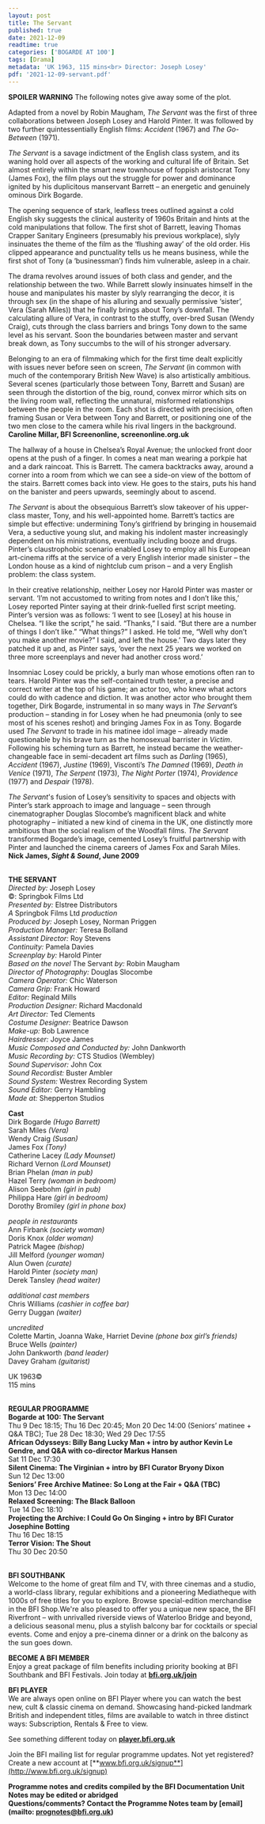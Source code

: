 ```yaml
---
layout: post
title: The Servant
published: true
date: 2021-12-09
readtime: true
categories: ['BOGARDE AT 100']
tags: [Drama]
metadata: 'UK 1963, 115 mins<br> Director: Joseph Losey'
pdf: '2021-12-09-servant.pdf'
---
```


**SPOILER WARNING** The following notes give away some of the plot.

Adapted from a novel by Robin Maugham, _The Servant_ was the first of three collaborations between Joseph Losey and Harold Pinter. It was followed by two further quintessentially English films: _Accident_ (1967) and _The Go-Between_ (1971).

_The Servant_ is a savage indictment of the English class system, and its waning hold over all aspects of the working and cultural life of Britain. Set almost entirely within the smart new townhouse of foppish aristocrat Tony (James Fox), the film plays out the struggle for power and dominance ignited by his duplicitous manservant Barrett – an energetic and genuinely ominous  Dirk Bogarde.

The opening sequence of stark, leafless trees outlined against a cold English sky suggests the clinical austerity of 1960s Britain and hints at the cold manipulations that follow. The first shot of Barrett, leaving Thomas Crapper Sanitary Engineers (presumably his previous workplace), slyly insinuates the theme of the film as the ‘flushing away’ of the old order. His clipped appearance and punctuality tells us he means business, while the first shot of Tony (a ‘businessman’) finds him vulnerable, asleep in a chair.

The drama revolves around issues of both class and gender, and the relationship between the two. While Barrett slowly insinuates himself in the house and manipulates his master by slyly rearranging the decor, it is through sex (in the shape of his alluring and sexually permissive ‘sister’, Vera (Sarah Miles)) that he finally brings about Tony’s downfall. The calculating allure of Vera, in contrast to the stuffy, over-bred Susan (Wendy Craig), cuts through the class barriers and brings Tony down to the same level as his servant. Soon the boundaries between master and servant break down, as Tony succumbs to the will of his stronger adversary.

Belonging to an era of filmmaking which for the first time dealt explicitly with issues never before seen on screen, _The Servant_ (in common with much of the contemporary British New Wave) is also artistically ambitious. Several scenes (particularly those between Tony, Barrett and Susan) are seen through the distortion of the big, round, convex mirror which sits on the living room wall, reflecting the unnatural, misformed relationships between the people in the room. Each shot is directed with precision, often framing Susan or Vera between Tony and Barrett, or positioning one of the two men close to the camera while his rival lingers in the background.  
**Caroline Millar, BFI Screenonline, screenonline.org.uk**

The hallway of a house in Chelsea’s Royal Avenue; the unlocked front door opens at the push of a finger. In comes a neat man wearing a porkpie hat and a dark raincoat. This is Barrett. The camera backtracks away, around a corner into a room from which we can see a side-on view of the bottom of the stairs. Barrett comes back into view. He goes to the stairs, puts his hand on the banister and peers upwards, seemingly about to ascend.

_The Servant_ is about the obsequious Barrett’s slow takeover of his upper-class master, Tony, and his well-appointed home. Barrett’s tactics are simple but effective: undermining Tony’s girlfriend by bringing in housemaid Vera, a seductive young slut, and making his indolent master increasingly dependent on his ministrations, eventually including booze and drugs. Pinter’s claustrophobic scenario enabled Losey to employ all his European art-cinema riffs at the service of a very English interior made sinister – the London house as a kind of nightclub cum prison – and a very English problem: the  class system.

In their creative relationship, neither Losey nor Harold Pinter was master or servant. ‘I’m not accustomed to writing from notes and I don’t like this,’ Losey reported Pinter saying at their drink-fuelled first script meeting. Pinter’s version was as follows: ‘I went to see [Losey] at his house in Chelsea. “I like the script,” he said. “Thanks,” I said. “But there are a number of things I don’t like.” “What things?” I asked. He told me, “Well why don’t you make another movie?” I said, and left the house.’ Two days later they patched it up and, as Pinter says, ‘over the next 25 years we worked on three more screenplays and never had another cross word.’

Insomniac Losey could be prickly, a burly man whose emotions often ran to tears. Harold Pinter was the self-contained truth tester, a precise and correct writer at the top of his game; an actor too, who knew what actors could do with cadence and diction. It was another actor who brought them together, Dirk Bogarde, instrumental in so many ways in _The Servant_’s production – standing in for Losey when he had pneumonia (only to see most of his scenes reshot) and bringing James Fox in as Tony. Bogarde used _The Servant_ to trade in his matinee idol image – already made questionable by his brave turn as the homosexual barrister in _Victim_. Following his scheming turn as Barrett, he instead became the weather-changeable face in semi-decadent art films such as _Darling_ (1965), _Accident_ (1967), _Justine_ (1969), Visconti’s _The Damned_ (1969), _Death in Venice_ (1971), _The Serpent_ (1973), _The Night Porter_ (1974), _Providence_ (1977) and _Despair_ (1978).

_The Servant_'s fusion of Losey’s sensitivity to spaces and objects with Pinter’s stark approach to image and language – seen through cinematographer Douglas Slocombe’s magnificent black and white photography – initiated a new kind of cinema in the UK, one distinctly more ambitious than the social realism of the Woodfall films. _The Servant_ transformed Bogarde’s image, cemented Losey’s fruitful partnership with Pinter and launched the cinema careers of James Fox and Sarah Miles.  
**Nick James, _Sight & Sound_, June 2009**
<br><br>

**THE SERVANT**<br>
*Directed by:* Joseph Losey<br>
©:  Springbok Films Ltd<br>
*Presented by:* Elstree Distributors<br>
_A_ Springbok Films Ltd _production_<br>
*Produced by:* Joseph Losey, Norman Priggen<br>
*Production Manager:* Teresa Bolland<br>
*Assistant Director:* Roy Stevens<br>
*Continuity:* Pamela Davies<br>
*Screenplay by:* Harold Pinter<br>
*Based on the novel* The Servant *by:*  Robin Maugham<br>
*Director of Photography:* Douglas Slocombe<br>
*Camera Operator:* Chic Waterson<br>
*Camera Grip:* Frank Howard<br>
*Editor:* Reginald Mills<br>
*Production Designer:* Richard Macdonald<br>
*Art Director:* Ted Clements<br>
*Costume Designer:* Beatrice Dawson<br>
*Make-up:* Bob Lawrence<br>
*Hairdresser:* Joyce James<br>
*Music Composed and Conducted by:*  John Dankworth<br>
*Music Recording by:* CTS Studios (Wembley)<br>
*Sound Supervisor:* John Cox<br>
*Sound Recordist:* Buster Ambler<br>
*Sound System:* Westrex Recording System<br>
*Sound Editor:* Gerry Hambling<br>
*Made at:* Shepperton Studios<br>

**Cast**<br>
Dirk Bogarde *(Hugo Barrett)*<br>
Sarah Miles *(Vera)*<br>
Wendy Craig *(Susan)*<br>
James Fox *(Tony)*<br>
Catherine Lacey *(Lady Mounset)*<br>
Richard Vernon *(Lord Mounset)*<br>
Brian Phelan *(man in pub)*<br>
Hazel Terry *(woman in bedroom)*<br>
Alison Seebohm *(girl in pub)*<br>
Philippa Hare *(girl in bedroom)*<br>
Dorothy Bromiley *(girl in phone box)*<br>

_people in restaurants_<br>
Ann Firbank *(society woman)*<br>
Doris Knox *(older woman)*<br>
Patrick Magee *(bishop)*<br>
Jill Melford *(younger woman)*<br>
Alun Owen *(curate)*<br>
Harold Pinter *(society man)*<br>
Derek Tansley *(head waiter)*<br>

_additional cast members_<br>
Chris Williams *(cashier in coffee bar)*<br>
Gerry Duggan *(waiter)*<br>

_uncredited_<br>
Colette Martin, Joanna Wake, Harriet Devine  *(phone box girl’s friends)*<br>
Bruce Wells *(painter)*<br>
John Dankworth *(band leader)*<br>
Davey Graham *(guitarist)*<br>

UK 1963©<br>
115 mins
<br><br>

**REGULAR PROGRAMME**<br>
**Bogarde at 100: The Servant**<br>
Thu 9 Dec 18:15; Thu 16 Dec 20:45; Mon 20 Dec 14:00 (Seniors’ matinee + Q&A TBC); Tue 28 Dec 18:30; Wed 29 Dec 17:55<br>
**African Odysseys: Billy Bang Lucky Man + intro by author Kevin Le Gendre, and Q&A with co-director Markus Hansen**<br> 
Sat 11 Dec 17:30<br>
**Silent Cinema: The Virginian + intro by BFI Curator Bryony Dixon**<br>
Sun 12 Dec 13:00<br>
**Seniors’ Free Archive Matinee: So Long at the Fair + Q&A (TBC)**<br>
Mon 13 Dec 14:00<br>
**Relaxed Screening: The Black Balloon**<br>
Tue 14 Dec 18:10<br>
**Projecting the Archive: I Could Go On Singing + intro by BFI Curator Josephine Botting**<br>
Thu 16 Dec 18:15<br>
**Terror Vision: The Shout**<br>
Thu 30 Dec 20:50<br>
<br>

**BFI SOUTHBANK**  
Welcome to the home of great film and TV, with three cinemas and a studio, a world-class library, regular exhibitions and a pioneering Mediatheque with 1000s of free titles for you to explore. Browse special-edition merchandise in the BFI Shop.We&#39;re also pleased to offer you a unique new space, the BFI Riverfront – with unrivalled riverside views of Waterloo Bridge and beyond, a delicious seasonal menu, plus a stylish balcony bar for cocktails or special events. Come and enjoy a pre-cinema dinner or a drink on the balcony as the sun goes down.  

**BECOME A BFI MEMBER**  
Enjoy a great package of film benefits including priority booking at BFI Southbank and BFI Festivals. Join today at [**bfi.org.uk/join**](http://www.bfi.org.uk/join)  

**BFI PLAYER**  
 We are always open online on BFI Player where you can watch the best new, cult &amp; classic cinema on demand. Showcasing hand-picked landmark British and independent titles, films are available to watch in three distinct ways: Subscription, Rentals &amp; Free to view.  

See something different today on [**player.bfi.org.uk**](https://player.bfi.org.uk)  

Join the BFI mailing list for regular programme updates. Not yet registered? Create a new account at [**www.bfi.org.uk/signup**](http://www.bfi.org.uk/signup)

**Programme notes and credits compiled by the BFI Documentation Unit  
Notes may be edited or abridged  
Questions/comments? Contact the Programme Notes team by [email](mailto: prognotes@bfi.org.uk)**


<!--stackedit_data:
eyJoaXN0b3J5IjpbMTYxMDkwMjE4OSw5MDkwOTc5MSwzNzY3MT
M5XX0=
-->
